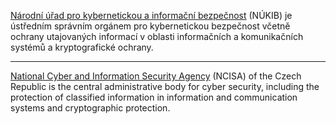 [Národní úřad pro kybernetickou a informační bezpečnost](https://www.nukib.cz/) (NÚKIB) je ústředním správním orgánem pro kybernetickou bezpečnost včetně ochrany utajovaných informací v oblasti informačních a komunikačních systémů a kryptografické ochrany.

---

[National Cyber and Information Security Agency](https://www.nukib.cz/en/) (NCISA) of the Czech Republic is the central administrative body for cyber security, including the protection of classified information in information and communication systems and cryptographic protection.
